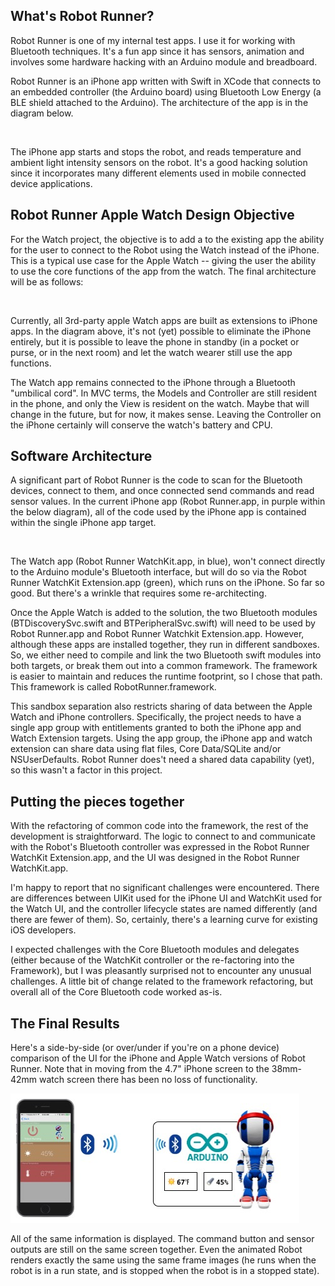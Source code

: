 <h2 id="whatsrobotrunner">What's Robot Runner?</h2>

<p>Robot Runner is one of my internal test apps.  I use it for working with Bluetooth techniques. It's a fun app since it has sensors, animation and involves some hardware hacking with an Arduino module and breadboard.</p>

<p>Robot Runner is an iPhone app written with Swift in XCode that connects to an embedded controller (the Arduino board) using Bluetooth Low Energy (a BLE shield attached to the Arduino).  The architecture of the app is in the diagram below.</p>

<p><img src="/content/images/2015/07/Robot-Runner-iPhone.jpg" alt="" /></p>

<p>The iPhone app starts and stops the robot, and reads temperature and ambient light intensity sensors on the robot.  It's a good hacking solution since it incorporates many different elements used in mobile connected device applications.</p>

<h2 id="robotrunnerapplewatchdesignobjective">Robot Runner Apple Watch Design Objective</h2>

<p>For the Watch project, the objective is to add a to the existing app the ability for the user to connect to the Robot using the Watch instead of the iPhone.  This is a typical use case for the Apple Watch -- giving the user the ability to use the core functions of the app from the watch.  The final architecture will be as follows:</p>

<p><img src="/content/images/2015/07/Robot-Runner-iPhone-and-Watch.jpg" alt="" /></p>

<p>Currently, all 3rd-party apple Watch apps are built as extensions to iPhone apps. In the diagram above, it's not (yet) possible to eliminate the iPhone entirely, but it is possible to leave the phone in standby (in a pocket or purse, or in the next room) and let the watch wearer still use the app functions.</p>

<p>The Watch app remains connected to the iPhone through a Bluetooth "umbilical cord".  In MVC terms, the Models and Controller are still resident in the phone, and only the View is resident on the watch.  Maybe that will change in the future, but for now, it makes sense. Leaving the Controller on the iPhone certainly will conserve the watch's battery and CPU.</p>

<h2 id="softwarearchitecture">Software Architecture</h2>

<p>A significant part of Robot Runner is the code to scan for the Bluetooth devices, connect to them, and once connected send commands and read sensor values.  In the current iPhone app (Robot Runner.app, in purple within the below diagram), all of the code used by the iPhone app is contained within the single iPhone app target.</p>

<p><img src="/content/images/2015/07/Robot-Runner-Software-Architecture.jpg" alt="" /></p>

<p>The Watch app (Robot Runner WatchKit.app, in blue), won't connect directly to the Arduino module's Bluetooth interface, but will do so via the Robot Runner WatchKit Extension.app (green), which runs on the iPhone. So far so good. But there's a wrinkle that requires some re-architecting.</p>

<p>Once the Apple Watch is added to the solution, the two Bluetooth modules (BTDiscoverySvc.swift and BTPeripheralSvc.swift) will need to be used by Robot Runner.app and Robot Runner Watchkit Extension.app.  However, although these apps are installed together, they run in different sandboxes.  So, we either need to compile and link the two Bluetooth swift modules into both targets, or break them out into a common framework.  The framework is easier to maintain and reduces the runtime footprint, so I chose that path.  This framework is called RobotRunner.framework.</p>

<p>This sandbox separation also restricts sharing of data between the Apple Watch and iPhone controllers.  Specifically, the project needs to have a single app group with entitlements granted to both the iPhone app and Watch Extension targets. Using the app group, the iPhone app and watch extension can share data using flat files, Core Data/SQLite and/or NSUserDefaults.  Robot Runner does't need a shared data capability (yet), so this wasn't a factor in this project.</p>

<h2 id="puttingthepiecestogether">Putting the pieces together</h2>

<p>With the refactoring of common code into the framework, the rest of the development is straightforward.  The logic to connect to and communicate with the Robot's Bluetooth controller was expressed in the Robot Runner WatchKit Extension.app, and the UI was designed in the Robot Runner WatchKit.app.</p>

<p>I'm happy to report that no significant challenges were encountered. There are differences between UIKit used for the iPhone UI and WatchKit used for the Watch UI, and the controller lifecycle states are named differently (and there are fewer of them).  So, certainly, there's a learning curve for existing iOS developers.</p>

<p>I expected challenges with the Core Bluetooth modules and delegates (either because of the WatchKit controller or the re-factoring into the Framework), but I was pleasantly surprised not to encounter any unusual challenges.  A little bit of change related to the framework refactoring, but overall all of the Core Bluetooth code worked as-is.</p>

<h2 id="thefinalresults">The Final Results</h2>

<p>Here's a side-by-side (or over/under if you're on a phone device) comparison of the UI for the iPhone and Apple Watch versions of Robot Runner.  Note that in moving from the 4.7" iPhone screen to the 38mm-42mm watch screen there has been no loss of functionality.</p>

<p><img src="https://github.com/robkerr/RobotRunner/blob/master/images/Robot-Runner-iPhone.jpg" alt="" />
<img src="/content/images/2015/07/RobotRunnerAppleWatch.jpg" alt="" /></p>

<p>All of the same information is displayed. The command button and sensor outputs are still on the same screen together.  Even the animated Robot renders exactly the same using the same frame images (he runs when the robot is in a run state, and is stopped when the robot is in a stopped state).</p>
